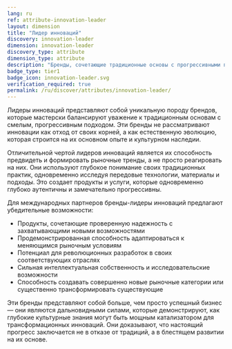 ```yaml
---
lang: ru
ref: attribute-innovation-leader
layout: dimension
title: "Лидер инноваций"
discovery: innovation-leader
dimension: innovation-leader
discovery_type: attribute
dimension_type: attribute
description: "Бренды, сочетающие традиционные основы с прогрессивными подходами, демонстрирующие динамизм, адаптивность и ориентированное на будущее мышление."
badge_type: tier1
badge_icon: innovation-leader.svg
verification_required: true
permalink: /ru/discover/attributes/innovation-leader/
---
```


Лидеры инноваций представляют собой уникальную породу брендов, которые мастерски балансируют уважение к традиционным основам с смелым, прогрессивным подходом. Эти бренды не рассматривают инновации как отход от своих корней, а как естественную эволюцию, которая строится на их основном опыте и культурном наследии.

Отличительной чертой лидеров инноваций является их способность предвидеть и формировать рыночные тренды, а не просто реагировать на них. Они используют глубокое понимание своих традиционных практик, одновременно исследуя передовые технологии, материалы и подходы. Это создает продукты и услуги, которые одновременно глубоко аутентичны и замечательно прогрессивны.

Для международных партнеров бренды-лидеры инноваций предлагают убедительные возможности:
- Продукты, сочетающие проверенную надежность с захватывающими новыми возможностями
- Продемонстрированная способность адаптироваться к меняющимся рыночным условиям
- Потенциал для революционных разработок в своих соответствующих отраслях
- Сильная интеллектуальная собственность и исследовательские возможности
- Способность создавать совершенно новые рыночные категории или существенно трансформировать существующие

Эти бренды представляют собой больше, чем просто успешный бизнес — они являются дальновидными силами, которые демонстрируют, как глубокие культурные знания могут быть мощным катализатором для трансформационных инноваций. Они доказывают, что настоящий прогресс заключается не в отказе от традиций, а в блестящем развитии на их основе.
